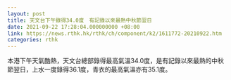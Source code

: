 ```yaml
---
layout: post
title: 天文台下午錄得34.0度　有記錄以來最熱中秋節翌日
date: 2021-09-22 17:28:04.000000000 +08:00
link: https://news.rthk.hk/rthk/ch/component/k2/1611772-20210922.htm
categories: rthk
---
```


本港下午天氣酷熱，天文台總部錄得最高氣溫34.0度，是有記錄以來最熱的中秋節翌日，上水一度錄得36.1度，青衣的最高氣溫亦有35.1度。
